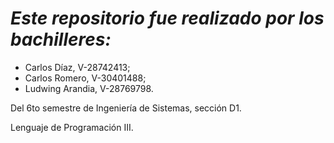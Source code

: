 # _Este repositorio fue realizado por los bachilleres:_ 
- Carlos Díaz, V-28742413;
- Carlos Romero, V-30401488;
- Ludwing Arandia, V-28769798.

Del 6to semestre de Ingeniería de Sistemas, sección D1.

Lenguaje de Programación III. 
